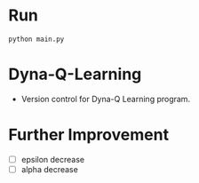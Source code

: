 # Run
```
python main.py  
 ```  
# Dyna-Q-Learning
- Version control for Dyna-Q Learning program.  
# Further Improvement
- [ ] epsilon decrease  
- [ ] alpha decrease  
#
